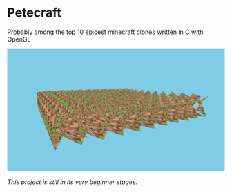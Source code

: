 # Petecraft
Probably among the top 10 epicest minecraft clones written in C with OpenGL

![screenshot](./screenshot/wip.png)

*This project is still in its very beginner stages.*
